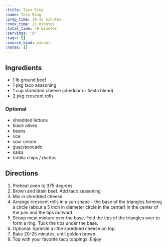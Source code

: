```yaml
---
:title: Taco Ring
:name: Taco Ring
:prep_time: 10-15 minutes
:cook_time: 25 minutes
:total_time: 40 minutes
:servings: '8'
:tags: []
:source_kind: manual
:notes: []
---
```


## Ingredients
- 1 lb ground beef
- 1 pkg taco seasoning
- 1 cup shredded cheese (cheddar or fiesta blend)
- 2 pkg crescent rolls

### Optional 
- shredded lettuce
- black olives
- beans
- rice
- sour cream
- guac/avocado
- salsa
- tortilla chips / doritos


## Directions
1. Preheat oven to 375 degrees
2. Brown and drain beef. Add taco seasoning
3. Mix in shredded cheese. 
4. Arrange crescent rolls in a sun shape - the base of the triangles forming a circle (about a 5 inch in diameter circle in the center) in the center of the pan and the tips outward. 
5. Scoop meat mixture over the base. Fold the tips of the triangles over to form a ring. Tuck the tips under the base. 
6. Optional: Sprinkle a little shredded cheese on top. 
7. Bake 20-25 minutes, until golden brown. 
8. Top with your favorite taco toppings. Enjoy
